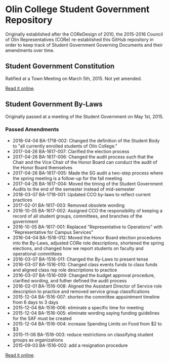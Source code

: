 # Olin College Student Government Repository
Originally established after the COReDesign of 2010, the 2015-2016 Council of
Olin Representatives (CORe) re-established this GitHub repository in order to
keep track of Student Government Governing Documents and their amendments over
time.

## Student Government Constitution
Ratified at a Town Meeting on March 5th, 2015.
Not yet amended.

[Read it online](https://github.com/olin/studentgovernment/blob/master/student_government_constitution.md).

## Student Government By-Laws
Originally passed at a meeting of the Student Government on May 1st, 2015.
### Passed Amendments
- 2018-04-04 BA-1718-002: Changed the definition of the Student Body to "all currently enrolled students of Olin College."
- 2017-04-26 BA-1617-007: Clarified the election process
- 2017-04-26 BA-1617-006: Changed the audit process such that the Chair and the Vice Chair of the Honor Board can conduct the audit of the Honor Board themselves
- 2017-04-26 BA-1617-005: Made the SG audit a two-step process where the spring meeting is a follow-up for the fall meeting
- 2017-04-26 BA-1617-004: Moved the timing of the Student Government Audits to the end of the semester instead of mid-semester
- 2018-03-07 BA-1718-001: Updated CCO by-laws to reflect current practices
- 2017-02-01 BA-1617-003: Removed obsolete wording
- 2016-10-05 BA-1617-002: Assigned CCO the responsibility of keeping a record of all student groups, committees, and branches of the government
- 2016-10-05 BA-1617-001: Replaced "Representative to Operations" with "Representative for Campus Services"
- 2016-04-04 BA-1516-012: Moved the Honor Board election procedures into the By-Laws, adjusted CORe role descriptions, shortened the spring elections, and changed how we report students on faculty and operational committees
- 2016-03-07 BA-1516-011: Changed the By-Laws to present tense
- 2016-03-07 BA-1516-010: Changed class events funds to class funds and aligned class rep role descriptions to practice
- 2016-03-07 BA-1516-009: Changed the budget approval procedure, clarified wording, and futher defined the audit process
- 2016-02-01 BA-1516-008: Aligned the Assistant Director of Service role description to practice and removed service group classifications
- 2015-12-04 BA-1516-007: shorten the committee appointment timeline from 6 days to 3 days
- 2015-12-04 BA-1516-006: eliminate a specific time for meeting
- 2015-12-04 BA-1516-005: eliminate wording saying funding guidelines for the SAF must be created
- 2015-12-04 BA-1516-004: increase Spending Limits on Food from $2 to $3
- 2015-11-06 BA-1516-003: reduce restrictions on classifying student groups as organizations
- 2015-09-03 BA-1516-002: add a resignation procedure

[Read it online](https://github.com/olin/studentgovernment/blob/master/student_government_bylaws.md).
